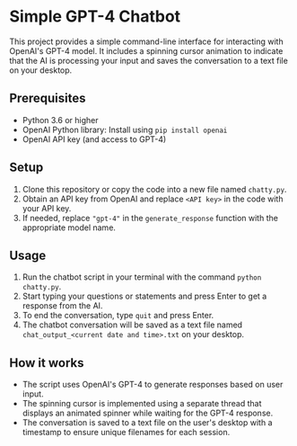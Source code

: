 # Simple GPT-4 Chatbot

This project provides a simple command-line interface for interacting with OpenAI's GPT-4 model. It includes a spinning cursor animation to indicate that the AI is processing your input and saves the conversation to a text file on your desktop.

## Prerequisites

- Python 3.6 or higher
- OpenAI Python library: Install using `pip install openai`
- OpenAI API key (and access to GPT-4)

## Setup

1. Clone this repository or copy the code into a new file named `chatty.py`.
2. Obtain an API key from OpenAI and replace `<API key>` in the code with your API key.
3. If needed, replace `"gpt-4"` in the `generate_response` function with the appropriate model name.

## Usage

1. Run the chatbot script in your terminal with the command `python chatty.py`.
2. Start typing your questions or statements and press Enter to get a response from the AI.
3. To end the conversation, type `quit` and press Enter.
4. The chatbot conversation will be saved as a text file named `chat_output_<current date and time>.txt` on your desktop.

## How it works

- The script uses OpenAI's GPT-4 to generate responses based on user input.
- The spinning cursor is implemented using a separate thread that displays an animated spinner while waiting for the GPT-4 response.
- The conversation is saved to a text file on the user's desktop with a timestamp to ensure unique filenames for each session.
